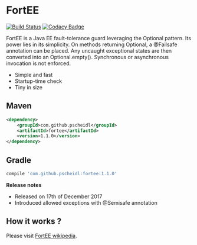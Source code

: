 # FortEE

[![Build Status](https://travis-ci.org/Pscheidl/FortEE.svg?branch=master)](https://travis-ci.org/Pscheidl/FortEE)
[![Codacy Badge](https://api.codacy.com/project/badge/Grade/cab8a9609a9a4362a18c1ff3f759cf02)](https://www.codacy.com/app/pavel.junior/FortEE?utm_source=github.com&amp;utm_medium=referral&amp;utm_content=Pscheidl/FortEE&amp;utm_campaign=Badge_Grade)

FortEE is a Java EE fault-tolerance guard leveraging the Optional pattern. Its power lies in its simplicity. On methods returning Optional<T>, a @Failsafe annotation can be placed. Any uncaught exceptional states are then converted into an Optional.empty(). Synchronous or asynchronous invocation is not enforced.

- Simple and fast
- Startup-time check
- Tiny in size


## Maven
```xml
<dependency>
    <groupId>com.github.pscheidl</groupId>
    <artifactId>fortee</artifactId>
    <version>1.1.0</version>
</dependency>
```
## Gradle
```groovy
compile 'com.github.pscheidl:fortee:1.1.0'
```
**Release notes**
- Released on 17th of December 2017
- Introduced allowed exceptions with @Semisafe annotation

## How it works ?

Please visit [FortEE wikipedia](https://github.com/Pscheidl/FortEE/wiki). 
